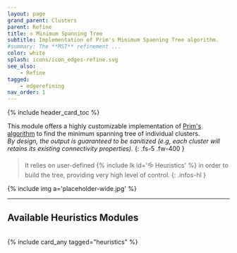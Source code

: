 ```yaml
---
layout: page
grand_parent: Clusters
parent: Refine
title: 🝔 Minimum Spanning Tree
subtitle: Implementation of Prim's Minimum Spanning Tree algorithm.
#summary: The **MST** refinement ...
color: white
splash: icons/icon_edges-refine.svg
see_also:
    - Refine
tagged: 
    - edgerefining
nav_order: 1
---
```


{% include header_card_toc %}

This module offers a highly customizable implementation of [Prim's algorithm](https://en.wikipedia.org/wiki/Prim%27s_algorithm) to find the minimum spanning tree of individual clusters.  
*By design, the output is guaranteed to be sanitized (e.g, each cluster will retains its existing connectivity properties).*
{: .fs-5 .fw-400 } 

> It relies on user-defined {% include lk id='🝰 Heuristics' %} in order to build the tree, providing very high level of control.
{: .infos-hl }

{% include img a='placeholder-wide.jpg' %}

---
## Available Heuristics Modules
<br>
{% include card_any tagged="heuristics" %}
